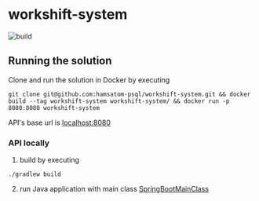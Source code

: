 # workshift-system

![build](https://github.com/hamsatom-psql/workshift-system/actions/workflows/gradle.yml/badge.svg)

## Running the solution

Clone and run the solution in Docker by executing

```shell
git clone git@github.com:hamsatom-psql/workshift-system.git && docker build --tag workshift-system workshift-system/ && docker run -p 8080:8080 workshift-system
```

API's base url is [localhost:8080](http://localhost:8080)

### API locally

1. build by executing

```shell
./gradlew build
```

2. run Java application with main class [SpringBootMainClass](src/main/java/org/SpringBootMainClass.java)
